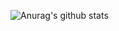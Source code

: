 ![Anurag's github stats](https://github-readme-stats.vercel.app/api?username=Mabule&show_icons=true&theme=synthwave)
